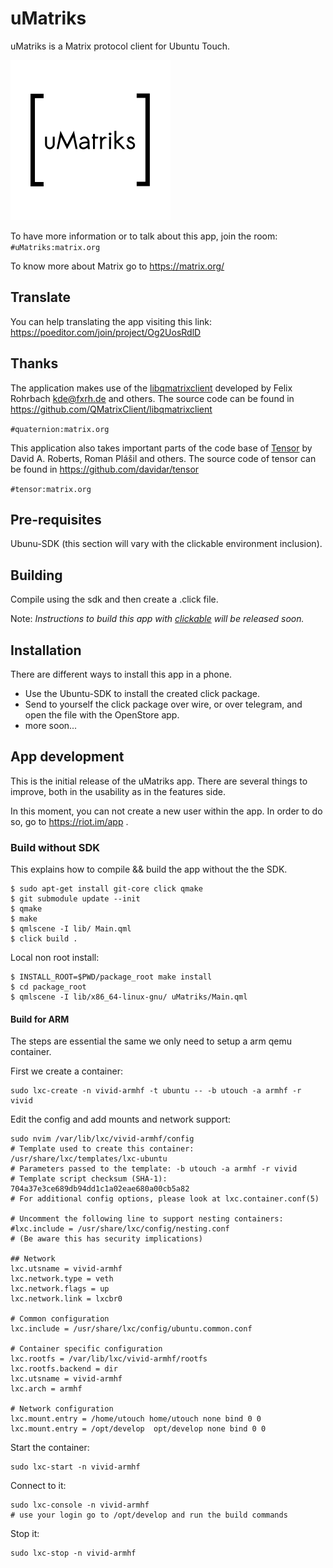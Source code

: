 # uMatriks
uMatriks is a Matrix protocol client for Ubuntu Touch.

![](uMatriks/logo.png)

To have more information or to talk about this app, join the room:
`#uMatriks:matrix.org`

To know more about Matrix go to https://matrix.org/

## Translate
You can help translating the app visiting this link: https://poeditor.com/join/project/Og2UosRdlD

## Thanks

The application makes use of the [libqmatrixclient](https://matrix.org/docs/projects/sdk/libqmatrixclient.html "libqmatrixclient") developed by Felix Rohrbach kde@fxrh.de and others. The source code can be found in https://github.com/QMatrixClient/libqmatrixclient

`#quaternion:matrix.org`

This application also takes important parts of the code base of [Tensor](https://matrix.org/docs/projects/client/tensor.html "Tensor") by David A. Roberts, Roman Plášil and others. The source code of tensor can be found in https://github.com/davidar/tensor

`#tensor:matrix.org`

## Pre-requisites
Ubunu-SDK (this section will vary with the clickable environment inclusion).

## Building
Compile using the sdk and then create a .click file.

Note: _Instructions to build this app with [clickable](https://wiki.ubports.com/wiki/Set-up-an-app-development-environment 'clickable') will be released soon._

## Installation
There are different ways to install this app in a phone.

- Use the Ubuntu-SDK to install the created click package.
- Send to yourself the click package over wire, or over telegram, and open the file with the OpenStore app.
- more soon...

## App development
This is the initial release of the uMatriks app. There are several things to improve, both in the usability as in the features side.

In this moment, you can not create a new user within the app. In order to do so, go to https://riot.im/app .

### Build without SDK
This explains how to compile && build the app without the the SDK.

    $ sudo apt-get install git-core click qmake
    $ git submodule update --init
    $ qmake
    $ make
    $ qmlscene -I lib/ Main.qml
    $ click build .

Local non root install:

    $ INSTALL_ROOT=$PWD/package_root make install
    $ cd package_root
    $ qmlscene -I lib/x86_64-linux-gnu/ uMatriks/Main.qml

#### Build for ARM

The steps are essential the same we only need to setup a arm qemu container.

First we create a container:

    sudo lxc-create -n vivid-armhf -t ubuntu -- -b utouch -a armhf -r vivid

Edit the config and add mounts and network support:

    sudo nvim /var/lib/lxc/vivid-armhf/config
    # Template used to create this container: /usr/share/lxc/templates/lxc-ubuntu
    # Parameters passed to the template: -b utouch -a armhf -r vivid
    # Template script checksum (SHA-1): 704a37e3ce689db94dd1c1a02eae680a00cb5a82
    # For additional config options, please look at lxc.container.conf(5)

    # Uncomment the following line to support nesting containers:
    #lxc.include = /usr/share/lxc/config/nesting.conf
    # (Be aware this has security implications)

    ## Network
    lxc.utsname = vivid-armhf
    lxc.network.type = veth
    lxc.network.flags = up
    lxc.network.link = lxcbr0

    # Common configuration
    lxc.include = /usr/share/lxc/config/ubuntu.common.conf

    # Container specific configuration
    lxc.rootfs = /var/lib/lxc/vivid-armhf/rootfs
    lxc.rootfs.backend = dir
    lxc.utsname = vivid-armhf
    lxc.arch = armhf

    # Network configuration
    lxc.mount.entry = /home/utouch home/utouch none bind 0 0
    lxc.mount.entry = /opt/develop  opt/develop none bind 0 0

Start the container: 

    sudo lxc-start -n vivid-armhf

Connect to it:

    sudo lxc-console -n vivid-armhf
    # use your login go to /opt/develop and run the build commands

Stop it:

    sudo lxc-stop -n vivid-armhf
